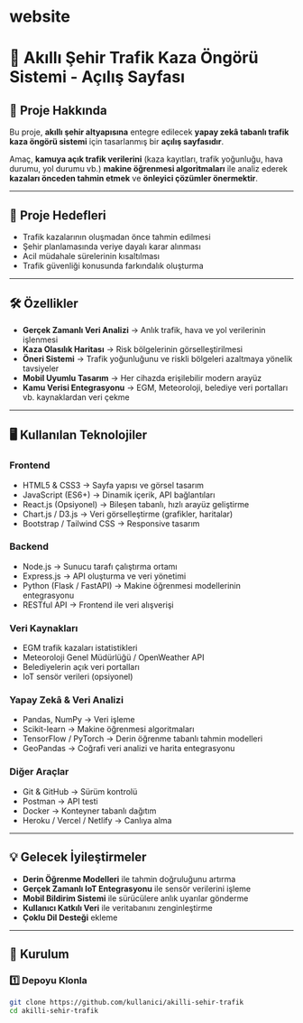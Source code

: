 # website
# 🚦 Akıllı Şehir Trafik Kaza Öngörü Sistemi - Açılış Sayfası

## 📌 Proje Hakkında
Bu proje, **akıllı şehir altyapısına** entegre edilecek **yapay zekâ tabanlı trafik kaza öngörü sistemi** için tasarlanmış bir **açılış sayfasıdır**.

Amaç, **kamuya açık trafik verilerini** (kaza kayıtları, trafik yoğunluğu, hava durumu, yol durumu vb.) **makine öğrenmesi algoritmaları** ile analiz ederek **kazaları önceden tahmin etmek** ve **önleyici çözümler önermektir**.

---

## 🎯 Proje Hedefleri
- Trafik kazalarının oluşmadan önce tahmin edilmesi  
- Şehir planlamasında veriye dayalı karar alınması  
- Acil müdahale sürelerinin kısaltılması  
- Trafik güvenliği konusunda farkındalık oluşturma  

---

## 🛠️ Özellikler
- **Gerçek Zamanlı Veri Analizi** → Anlık trafik, hava ve yol verilerinin işlenmesi  
- **Kaza Olasılık Haritası** → Risk bölgelerinin görselleştirilmesi  
- **Öneri Sistemi** → Trafik yoğunluğunu ve riskli bölgeleri azaltmaya yönelik tavsiyeler  
- **Mobil Uyumlu Tasarım** → Her cihazda erişilebilir modern arayüz  
- **Kamu Verisi Entegrasyonu** → EGM, Meteoroloji, belediye veri portalları vb. kaynaklardan veri çekme  

---

## 🖥️ Kullanılan Teknolojiler

### Frontend
- HTML5 & CSS3 → Sayfa yapısı ve görsel tasarım  
- JavaScript (ES6+) → Dinamik içerik, API bağlantıları  
- React.js (Opsiyonel) → Bileşen tabanlı, hızlı arayüz geliştirme  
- Chart.js / D3.js → Veri görselleştirme (grafikler, haritalar)  
- Bootstrap / Tailwind CSS → Responsive tasarım  

### Backend
- Node.js → Sunucu tarafı çalıştırma ortamı  
- Express.js → API oluşturma ve veri yönetimi  
- Python (Flask / FastAPI) → Makine öğrenmesi modellerinin entegrasyonu  
- RESTful API → Frontend ile veri alışverişi  

### Veri Kaynakları
- EGM trafik kazaları istatistikleri  
- Meteoroloji Genel Müdürlüğü / OpenWeather API  
- Belediyelerin açık veri portalları  
- IoT sensör verileri (opsiyonel)  

### Yapay Zekâ & Veri Analizi
- Pandas, NumPy → Veri işleme  
- Scikit-learn → Makine öğrenmesi algoritmaları  
- TensorFlow / PyTorch → Derin öğrenme tabanlı tahmin modelleri  
- GeoPandas → Coğrafi veri analizi ve harita entegrasyonu  

### Diğer Araçlar
- Git & GitHub → Sürüm kontrolü  
- Postman → API testi  
- Docker → Konteyner tabanlı dağıtım  
- Heroku / Vercel / Netlify → Canlıya alma  

---

## 💡 Gelecek İyileştirmeler
- **Derin Öğrenme Modelleri** ile tahmin doğruluğunu artırma  
- **Gerçek Zamanlı IoT Entegrasyonu** ile sensör verilerini işleme  
- **Mobil Bildirim Sistemi** ile sürücülere anlık uyarılar gönderme  
- **Kullanıcı Katkılı Veri** ile veritabanını zenginleştirme  
- **Çoklu Dil Desteği** ekleme  

---

## 📂 Kurulum

### 1️⃣ Depoyu Klonla
```bash
git clone https://github.com/kullanici/akilli-sehir-trafik
cd akilli-sehir-trafik
